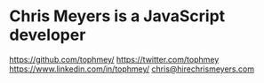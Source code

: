 # Chris Meyers is a JavaScript developer

<https://github.com/tophmey/>
<https://twitter.com/tophmey>
<https://www.linkedin.com/in/tophmey/>
<chris@hirechrismeyers.com>
